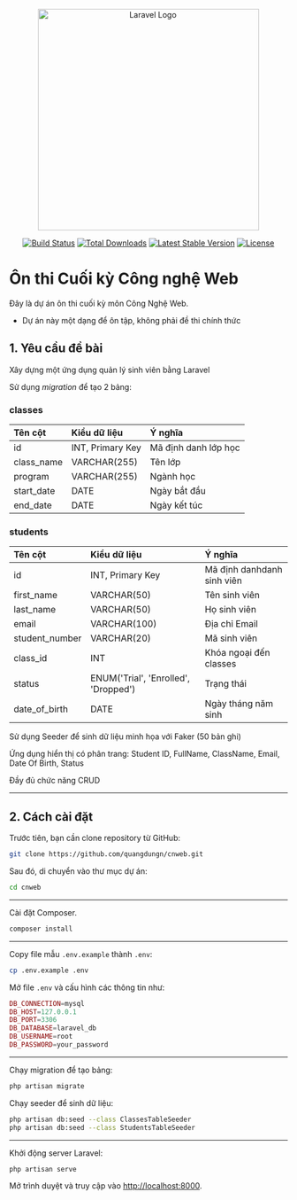 <p align="center"><a href="https://laravel.com" target="_blank"><img src="https://raw.githubusercontent.com/laravel/art/master/logo-lockup/5%20SVG/2%20CMYK/1%20Full%20Color/laravel-logolockup-cmyk-red.svg" width="400" alt="Laravel Logo"></a></p>

<p align="center">
<a href="https://github.com/laravel/framework/actions"><img src="https://github.com/laravel/framework/workflows/tests/badge.svg" alt="Build Status"></a>
<a href="https://packagist.org/packages/laravel/framework"><img src="https://img.shields.io/packagist/dt/laravel/framework" alt="Total Downloads"></a>
<a href="https://packagist.org/packages/laravel/framework"><img src="https://img.shields.io/packagist/v/laravel/framework" alt="Latest Stable Version"></a>
<a href="https://packagist.org/packages/laravel/framework"><img src="https://img.shields.io/packagist/l/laravel/framework" alt="License"></a>
</p>

# Ôn thi Cuối kỳ Công nghệ Web

Đây là dự án ôn thi cuối kỳ môn Công Nghệ Web.

- Dự án này một dạng để ôn tập, không phải đề thi chính thức

## 1. Yêu cầu đề bài

Xây dựng một ứng dụng quản lý sinh viên bằng Laravel

Sử dụng *migration* để tạo 2 bảng:

### classes

| Tên cột | Kiểu dữ liệu | Ý nghĩa |
| :--- | :--- | :--- |
| id | INT, Primary Key | Mã định danh lớp học |
| class_name | VARCHAR(255) | Tên lớp |
| program | VARCHAR(255) | Ngành học |
| start_date | DATE | Ngày bắt đầu |
| end_date | DATE | Ngày kết túc |

### students

| Tên cột | Kiểu dữ liệu | Ý nghĩa |
| :--- | :--- | :--- |
| id | INT, Primary Key | Mã định danhdanh sinh viên |
| first_name | VARCHAR(50) | Tên sinh viên |
| last_name | VARCHAR(50) | Họ sinh viên |
| email | VARCHAR(100) | Địa chỉ Email |
| student_number | VARCHAR(20) | Mã sinh viên |
| class_id | INT | Khóa ngoại đến classes |
| status | ENUM('Trial', 'Enrolled', 'Dropped') | Trạng thái |
| date_of_birth | DATE | Ngày tháng năm sinh |

Sử dụng Seeder để sinh dữ liệu minh họa với Faker (50 bản ghi)

Ứng dụng hiển thị có phân trang: Student ID, FullName, ClassName, Email, Date Of Birth, Status

Đầy đủ chức năng CRUD

---

## 2. Cách cài đặt

Trước tiên, bạn cần clone repository từ GitHub:

```bash
git clone https://github.com/quangdungn/cnweb.git
```

Sau đó, di chuyển vào thư mục dự án:
```bash
cd cnweb
```

---
Cài đặt Composer.
```bash
composer install
```

---
Copy file mẫu `.env.example` thành `.env`:
```bash
cp .env.example .env
```

Mở file `.env` và cấu hình các thông tin như:
  ```php
  DB_CONNECTION=mysql
  DB_HOST=127.0.0.1
  DB_PORT=3306
  DB_DATABASE=laravel_db
  DB_USERNAME=root
  DB_PASSWORD=your_password
```
---
Chạy migration để tạo bảng:
```bash
php artisan migrate
```

Chạy seeder để sinh dữ liệu:
```bash
php artisan db:seed --class ClassesTableSeeder
php artisan db:seed --class StudentsTableSeeder
```

---
Khởi động server Laravel:
```bash
php artisan serve
```
Mở trình duyệt và truy cập vào [http://localhost:8000](http://localhost:8000).
